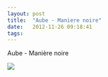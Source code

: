 ```yaml
---
layout: post
title:  "Aube - Maniere noire"
date:   2012-11-26 09:18:41
tags:   
---
```


<p><p>Aube - Manière noire</p></p><p></p><img src="http://41.media.tumblr.com/tumblr_me291kV9701rrv0rbo1_1280.jpg">
